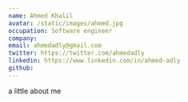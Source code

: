 ```yaml
---
name: Ahmed Khalil
avatar: /static/images/ahmed.jpg
occupation: Software engineer
company:
email: ahmedadly@gmail.com
twitter: https://twitter.com/ahmedadly
linkedin: https://www.linkedin.com/in/ahmed-adly
github:
---
```


a little about me
